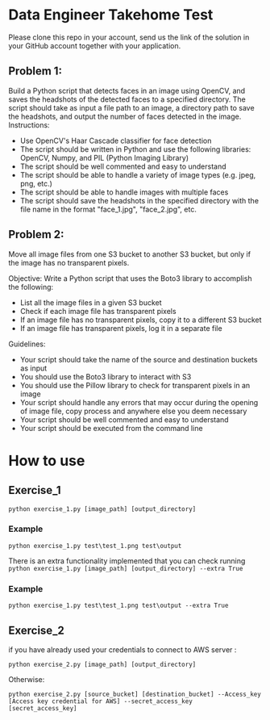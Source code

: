 # Data Engineer Takehome Test
Please clone this repo in your account, send us the link of the solution in your GitHub account together with your application.

## Problem 1:
Build a Python script that detects faces in an image using OpenCV, and saves the headshots of the detected faces to a specified directory. The script should take as input a file path to an image, a directory path to save the headshots, and output the number of faces detected in the image.
Instructions:
- Use OpenCV's Haar Cascade classifier for face detection
- The script should be written in Python and use the following libraries: OpenCV, Numpy, and PIL (Python Imaging Library)
- The script should be well commented and easy to understand
- The script should be able to handle a variety of image types (e.g. jpeg, png, etc.)
- The script should be able to handle images with multiple faces
- The script should save the headshots in the specified directory with the file name in the format "face_1.jpg", "face_2.jpg", etc.


## Problem 2: 
Move all image files from one S3 bucket to another S3 bucket, but only if the image has no transparent pixels.

Objective: Write a Python script that uses the Boto3 library to accomplish the following:

- List all the image files in a given S3 bucket
- Check if each image file has transparent pixels
- If an image file has no transparent pixels, copy it to a different S3 bucket
- If an image file has transparent pixels, log it in a separate file

Guidelines:
- Your script should take the name of the source and destination buckets as input
- You should use the Boto3 library to interact with S3
- You should use the Pillow library to check for transparent pixels in an image
- Your script should handle any errors that may occur during the opening of image file, copy process and anywhere else you deem necessary
- Your script should be well commented and easy to understand
- Your script should be executed from the command line

# How to use 

## Exercise_1

`python exercise_1.py [image_path] [output_directory]`
### Example 
`python exercise_1.py test\test_1.png test\output`

There is an extra functionality implemented that you can check running
`python exercise_1.py [image_path] [output_directory] --extra True`
### Example
`python exercise_1.py test\test_1.png test\output --extra True`

## Exercise_2
if you have already used your credentials to connect to AWS server :

`python exercise_2.py [image_path] [output_directory]`

Otherwise: 

`python exercise_2.py [source_bucket] [destination_bucket] --Access_key [Access key credential for AWS] --secret_access_key [secret_access_key]`

